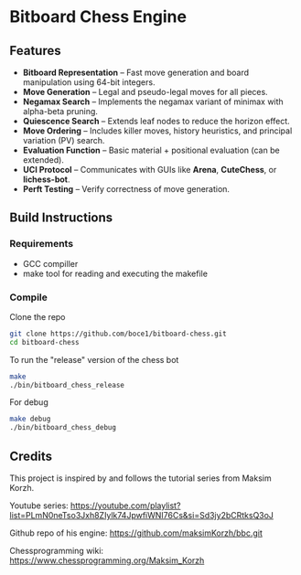 # Bitboard Chess Engine

## Features

- **Bitboard Representation** – Fast move generation and board manipulation using 64-bit integers.  
- **Move Generation** – Legal and pseudo-legal moves for all pieces.  
- **Negamax Search** – Implements the negamax variant of minimax with alpha-beta pruning.  
- **Quiescence Search** – Extends leaf nodes to reduce the horizon effect.  
- **Move Ordering** – Includes killer moves, history heuristics, and principal variation (PV) search.  
- **Evaluation Function** – Basic material + positional evaluation (can be extended).  
- **UCI Protocol** – Communicates with GUIs like **Arena**, **CuteChess**, or **lichess-bot**.  
- **Perft Testing** – Verify correctness of move generation.  

## Build Instructions
### Requirements
- GCC compiller
- make tool for reading and executing the makefile

### Compile
Clone the repo
```bash
git clone https://github.com/boce1/bitboard-chess.git
cd bitboard-chess
```

To run the "release" version of the chess bot
```bash
make
./bin/bitboard_chess_release
```

For debug
```bash
make debug
./bin/bitboard_chess_debug
```

## Credits
This project is inspired by and follows the tutorial series from Maksim Korzh.

Youtube series: https://youtube.com/playlist?list=PLmN0neTso3Jxh8ZIylk74JpwfiWNI76Cs&si=Sd3jy2bCRtksQ3oJ

Github repo of his engine: https://github.com/maksimKorzh/bbc.git

Chessprogramming wiki: https://www.chessprogramming.org/Maksim_Korzh



